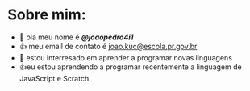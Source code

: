 # Sobre mim:

- 👋 ola meu nome é ***@joaopedro4i1***
- 👍 meu email de contato é joao.kuc@escola.pr.gov.br
- 🌱 estou interresado em aprender a programar novas linguagens
- 👍eu estou aprendendo a programar recentemente a linguagem de JavaScript e Scratch


<!---
joaopedro4i1/joaopedro4i1 is a ✨ special ✨ repository because its `README.md` (this file) appears on your GitHub profile.
You can click the Preview link to take a look at your changes.
--->
